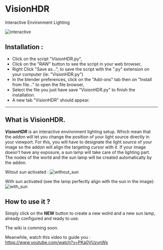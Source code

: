 # VisionHDR
Interactive Environment Lighting

![interactive](https://user-images.githubusercontent.com/10100090/29749623-b1422e0c-8b30-11e7-96d0-b5c9bcb8de02.gif)

## Installation :
- Click on the script "VisionHDR.py",
- Click on the "RAW" button to see the script in your web browser,
- Right Click "Save as...", to save the script with the ".py" extension on your computer (ie: "VisionHDR.py")
- In the blender preferences, click on the "Add-ons" tab then on "Install from file..." to open the file browser,
- Select the file you just have save "VisionHDR.py" to finish the installation.
- A new tab "VisionHDR" should appear.
****

## What is <strong><b>VisionHDR</b></strong>.
<strong><b>_VisionHDR_</b></strong> is an interactive environment lighting setup. Which mean that the addon will let you change the position of your light source directly in your viewport. For this, you will have to designate the light source of your image so the addon will align the targeting cursor with it. If your image doesn't have any exposure, a sun lamp will take care of the lighting part. The nodes of the world and the sun lamp will be created automatically by the addon.

Witout sun activated :
![without_sun](https://user-images.githubusercontent.com/10100090/29751490-48f2e5bc-8b4e-11e7-8aaa-8eed65e7b35f.jpg)

With sun activated (see the lamp perfectly align with the sun in the image):
![with_sun](https://user-images.githubusercontent.com/10100090/29751399-2a90506a-8b4d-11e7-8157-a2812447fe82.jpg)

## How to use it ?
Simply click on the <strong><b>NEW</b></strong> button to create a new wolrd and a new sun lamp, already configured and ready to use.

The wiki is comming soon.

Meanwhile, watch this video to guide you :
https://www.youtube.com/watch?v=PKa0VUzynWs

